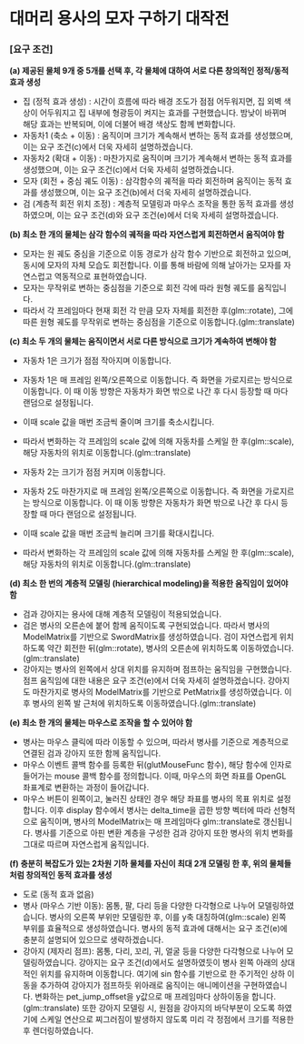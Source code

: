 # 대머리 용사의 모자 구하기 대작전

### [요구 조건]
**(a) 제공된 물체 9개 중 5개를 선택 후, 각 물체에 대하여 서로 다른 창의적인 정적/동적 효과 생성**
  - 집 (정적 효과 생성) : 시간이 흐름에 따라 배경 조도가 점점 어두워지면, 집 외벽 색상이 어두워지고 집 내부에 형광등이 켜지는 효과를 구현했습니다. 밤낮이 바뀌며 해당 효과는 반복되며, 이에 더불어 배경 색상도 함께 변화합니다.
  - 자동차1 (축소 + 이동) : 움직이며 크기가 계속해서 변하는 동적 효과를 생성했으며, 이는 요구 조건(c)에서 더욱 자세히 설명하겠습니다.
  - 자동차2 (확대 + 이동) : 마찬가지로 움직이며 크기가 계속해서 변하는 동적 효과를 생성했으며, 이는 요구 조건(c)에서 더욱 자세히 설명하겠습니다.
  - 모자 (회전 + 중심 궤도 이동) : 삼각함수의 궤적을 따라 회전하며 움직이는 동적 효과를 생성했으며, 이는 요구 조건(b)에서 더욱 자세히 설명하겠습니다.
  - 검 (계층적 회전 위치 조정) : 계층적 모델링과 마우스 조작을 통한 동적 효과를 생성하였으며, 이는 요구 조건(d)와 요구 조건(e)에서 더욱 자세히 설명하겠습니다.

**(b) 최소 한 개의 물체는 삼각 함수의 궤적을 따라 자연스럽게 회전하면서 움직여야 함**
  - 모자는 원 궤도 중심을 기준으로 이동 경로가 삼각 함수 기반으로 회전하고 있으며, 동시에 모자의 자체 모습도 회전합니다. 이를 통해 바람에 의해 날아가는 모자를 자연스럽고 역동적으로 표현하였습니다.
  - 모자는 무작위로 변하는 중심점을 기준으로 회전 각에 따라 원형 궤도를 움직입니다.
  - 따라서 각 프레임마다 현재 회전 각 만큼 모자 자체를 회전한 후(glm::rotate), 그에 따른 원형 궤도를 무작위로 변하는 중심점을 기준으로 이동합니다.(glm::translate)

**(c) 최소 두 개의 물체는 움직이면서 서로 다른 방식으로 크기가 계속하여 변해야 함**
  - 자동차 1은 크기가 점점 작아지며 이동합니다.
  - 자동차 1은 매 프레임 왼쪽/오른쪽으로 이동합니다. 즉 화면을 가로지르는 방식으로 이동합니다. 이 때 이동 방향은 자동차가 화면 밖으로 나간 후 다시 등장할 때 마다 랜덤으로 설정됩니다.
  - 이때 scale 값을 매번 조금씩 줄이며 크기를 축소시킵니다.
  - 따라서 변화하는 각 프레임의 scale 값에 의해 자동차를 스케일 한 후(glm::scale), 해당 자동차의 위치로 이동합니다.(glm::translate)

  - 자동차 2는 크기가 점점 커지며 이동합니다.
  - 자동차 2도 마찬가지로 매 프레임 왼쪽/오른쪽으로 이동합니다. 즉 화면을 가로지르는 방식으로 이동합니다. 이 때 이동 방향은 자동차가 화면 밖으로 나간 후 다시 등장할 때 마다 랜덤으로 설정됩니다.
  - 이때 scale 값을 매번 조금씩 늘리며 크기를 확대시킵니다.
  - 따라서 변화하는 각 프레임의 scale 값에 의해 자동차를 스케일 한 후(glm::scale), 해당 자동차의 위치로 이동합니다.(glm::translate)
    
**(d) 최소 한 번의 계층적 모델링 (hierarchical modeling)을 적용한 움직임이 있어야 함**
  - 검과 강아지는 용사에 대해 계층적 모델링이 적용되었습니다.
  - 검은 병사의 오른손에 붙어 함께 움직이도록 구현되었습니다. 따라서 병사의 ModelMatrix를 기반으로 SwordMatrix를 생성하였습니다. 검이 자연스럽게 위치하도록 약간 회전한 뒤(glm::rotate), 병사의 오른손에 위치하도록 이동하였습니다.(glm::translate)
  - 강아지는 병사의 왼쪽에서 상대 위치를 유지하며 점프하는 움직임을 구현했습니다. 점프 움직임에 대한 내용은 요구 조건(e)에서 더욱 자세히 설명하겠습니다. 강아지도 마찬가지로 병사의 ModelMatrix를 기반으로 PetMatrix를 생성하였습니다. 이후 병사의 왼쪽 발 근처에 위치하도록 이동하였습니다.(glm::translate)

**(e) 최소 한 개의 물체는 마우스로 조작을 할 수 있어야 함**
  - 병사는 마우스 클릭에 따라 이동할 수 있으며, 따라서 병사를 기준으로 계층적으로 연결된 검과 강아지 또한 함께 움직입니다.
  - 마우스 이벤트 콜백 함수를 등록한 뒤(glutMouseFunc 함수), 해당 함수에 인자로 들어가는 mouse 콜백 함수를 정의합니다. 이때, 마우스의 화면 좌표를 OpenGL 좌표계로 변환하는 과정이 들어갑니다.
  - 마우스 버튼이 왼쪽이고, 눌러진 상태인 경우 해당 좌표를 병사의 목표 위치로 설정합니다. 이후 display 함수에서 병사는 delta_time을 곱한 방향 벡터에 따라 선형적으로 움직이며, 병사의 ModelMatrix는 매 프레임마다 glm::translate로 갱신됩니다. 병사를 기준으로 아핀 변환 계층을 구성한 검과 강아지 또한 병사의 위치 변화를 그대로 따르며 자연스럽게 움직입니다.

**(f) 충분히 복잡도가 있는 2차원 기하 물체를 자신이 최대 2개 모델링 한 후, 위의 물체들처럼 창의적인 동적 효과를 생성**
  - 도로 (동적 효과 없음)
  - 병사 (마우스 기반 이동): 몸통, 팔, 다리 등을 다양한 다각형으로 나누어 모델링하였습니다. 병사의 오른쪽 부위만 모델링한 후, 이를 y축 대칭하여(glm::scale) 왼쪽 부위를 효율적으로 생성하였습니다. 병사의 동적 효과에 대해서는 요구 조건(e)에 충분히 설명되어 있으므로 생략하겠습니다.
  - 강아지 (제자리 점프): 몸통, 다리, 꼬리, 귀, 얼굴 등을 다양한 다각형으로 나누어 모델링하였습니다. 강아지는 요구 조건(d)에서도 설명하였듯이 병사 왼쪽 아래의 상대적인 위치를 유지하며 이동합니다. 여기에 sin 함수를 기반으로 한 주기적인 상하 이동을 추가하여 강아지가 점프하듯 위아래로 움직이는 애니메이션을 구현하였습니다. 변화하는 pet_jump_offset을 y값으로 매 프레임마다 상하이동을 합니다.(glm::translate) 또한 강아지 모델링 시, 원점을 강아지의 바닥부분이 오도록 하였기에 스케일 연산으로 찌그러짐이 발생하지 않도록 미리 각 정점에서 크기를 적용한 후 렌더링하였습니다.
